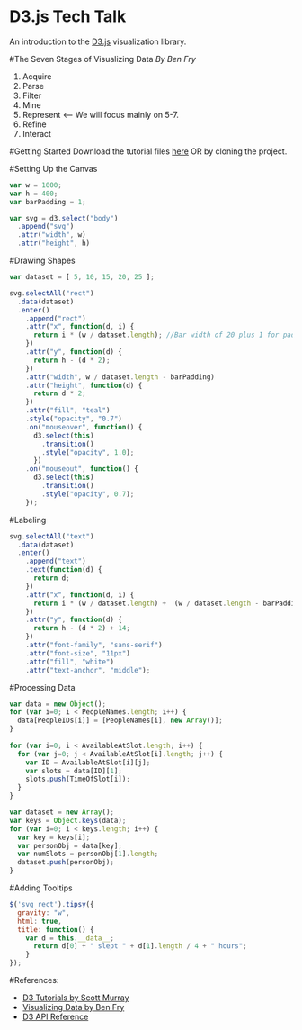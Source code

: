 D3.js Tech Talk
=================

An introduction to the [D3.js](http://d3js.org/) visualization library.

#The Seven Stages of Visualizing Data
*By Ben Fry*

1. Acquire
2. Parse
3. Filter
4. Mine
5. Represent <-- We will focus mainly on 5-7.
6. Refine
7. Interact


#Getting Started
Download the tutorial files [here](https://github.com/morengab/d3sleepinghackers/archive/master.zip) OR by cloning the project.


#Setting Up the Canvas
```javascript
var w = 1000;
var h = 400;
var barPadding = 1;

var svg = d3.select("body")
  .append("svg")
  .attr("width", w)
  .attr("height", h)
```

#Drawing Shapes
```javascript
var dataset = [ 5, 10, 15, 20, 25 ];

svg.selectAll("rect")
  .data(dataset)
  .enter()
    .append("rect")
    .attr("x", function(d, i) {
      return i * (w / dataset.length); //Bar width of 20 plus 1 for padding
    })
    .attr("y", function(d) {
      return h - (d * 2);
    })
    .attr("width", w / dataset.length - barPadding)
    .attr("height", function(d) {
      return d * 2;
    })
    .attr("fill", "teal")
    .style("opacity", "0.7")
    .on("mouseover", function() {
      d3.select(this)
        .transition()
        .style("opacity", 1.0);                   
      })
    .on("mouseout", function() {
      d3.select(this)
        .transition()
        .style("opacity", 0.7);
    });
```

#Labeling
```javascript
svg.selectAll("text")
  .data(dataset)
  .enter()
    .append("text")
    .text(function(d) {
      return d;
    })
    .attr("x", function(d, i) {
      return i * (w / dataset.length) +  (w / dataset.length - barPadding) / 2;
    })
    .attr("y", function(d) {
      return h - (d * 2) + 14;
    })
    .attr("font-family", "sans-serif")
    .attr("font-size", "11px")
    .attr("fill", "white")
    .attr("text-anchor", "middle");
```

#Processing Data
```javascript
var data = new Object();
for (var i=0; i < PeopleNames.length; i++) {
  data[PeopleIDs[i]] = [PeopleNames[i], new Array()];
}
        
for (var i=0; i < AvailableAtSlot.length; i++) {
  for (var j=0; j < AvailableAtSlot[i].length; j++) {
    var ID = AvailableAtSlot[i][j];
    var slots = data[ID][1];
    slots.push(TimeOfSlot[i]);
  }
}

var dataset = new Array();
var keys = Object.keys(data);
for (var i=0; i < keys.length; i++) {
  var key = keys[i];
  var personObj = data[key];
  var numSlots = personObj[1].length;
  dataset.push(personObj);
}
```

#Adding Tooltips
```javascript
$('svg rect').tipsy({ 
  gravity: "w", 
  html: true, 
  title: function() {
    var d = this.__data__;
      return d[0] + " slept " + d[1].length / 4 + " hours"; 
    }
});
```

#References: 
* [D3 Tutorials by Scott Murray](http://alignedleft.com/tutorials/d3/)
* [Visualizing Data by Ben Fry](http://benfry.com/writing/)
* [D3 API Reference](https://github.com/mbostock/d3/wiki/API-Reference)
